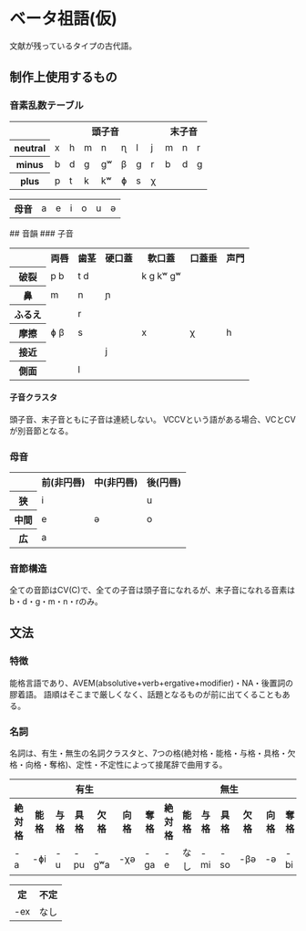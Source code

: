 # ベータ祖語(仮)
文献が残っているタイプの古代語。

## 制作上使用するもの
### 音素乱数テーブル
<table>
  <tr>
    <th></th>
    <th colspan="7">頭子音</th>
    <th colspan="3">末子音</th>
  </tr>
  <tr>
    <th>neutral</th>
    <td>x</td>
    <td>h</td>
    <td>m</td>
    <td>n</td>
    <td>ɳ</td>
    <td>l</td>
    <td>j</td>
    <td>m</td>
    <td>n</td>
    <td>r</td>
  </tr>
  <tr>
    <th>minus</th>
    <td>b</td>
    <td>d</td>
    <td>g</td>
    <td>gʷ</td>
    <td>β</td>
    <td>g</td>
    <td>r</td>
    <td>b</td>
    <td>d</td>
    <td>g</td>
  </tr>
  <tr>
    <th>plus</th>
    <td>p</td>
    <td>t</td>
    <td>k</td>
    <td>kʷ</td>
    <td>ɸ</td>
    <td>s</td>
    <td>χ</td>
    <td colspan="3"></td>
  </tr>
</table>
<table>
  <tr>
    <th>母音</th>
    <td>a</th>
    <td>e</td>
    <td>i</td>
    <td>o</td>
    <td>u</td>
    <td>ə</td>
  </tr>
</table>
## 音韻
### 子音
<table>
  <tr>
    <th></th>
    <th>両唇</th>
    <th>歯茎</th>
    <th>硬口蓋</th>
    <th>軟口蓋</th>
    <th>口蓋垂</th>
    <th>声門</th>
  </tr>
  <tr>
    <th>破裂</th>
    <td>p b</td>
    <td>t d</td>
    <td></td>
    <td>k g kʷ gʷ</td>
    <td></td>
    <td></td>
  </tr>
  <tr>
    <th>鼻</th>
    <td>m</td>
    <td>n</td>
    <td>ɲ</td>
    <td></td>
    <td></td>
    <td></td>
  </tr>
  <tr>
    <th>ふるえ</th>
    <td></td>
    <td>r</td>
    <td></td>
    <td></td>
    <td></td>
    <td></td>
  </tr>
  <tr>
    <th>摩擦</th>
    <td>ɸ β</td>
    <td>s</td>
    <td></td>
    <td>x</td>
    <td>χ</td>
    <td>h</td>
  </tr>
  <tr>
    <th>接近</th>
    <td></td>
    <td></td>
    <td>j</td>
    <td></td>
    <td></td>
    <td></td>
  </tr>
  <tr>
    <th>側面</th>
    <td></td>
    <td>l</td>
    <td></td>
    <td></td>
    <td></td>
    <td></td>
  </tr>
</table>

#### 子音クラスタ
頭子音、末子音ともに子音は連続しない。
VCCVという語がある場合、VCとCVが別音節となる。

### 母音
<table>
  <tr>
    <th></th>
    <th>前(非円唇)</th>
    <th>中(非円唇)</th>
    <th>後(円唇)</th>
  </tr>
  <tr>
    <th>狭</th>
    <td>i</td>
    <td></td>
    <td>u</td>
  </tr>
  <tr>
    <th>中間</th>
    <td>e</td>
    <td>ə</td>
    <td>o</td>
  </tr>
  <tr>
    <th>広</th>
    <td>a</td>
    <td></td>
    <td></td>
  </tr>
</table>

### 音節構造
全ての音節はCV(C)で、全ての子音は頭子音になれるが、末子音になれる音素はb・d・g・m・n・rのみ。

## 文法
### 特徴
能格言語であり、AVEM(absolutive+verb+ergative+modifier)・NA・後置詞の膠着語。
語順はそこまで厳しくなく、話題となるものが前に出てくることもある。

### 名詞
名詞は、有生・無生の名詞クラスタと、7つの格(絶対格・能格・与格・具格・欠格・向格・奪格)、定性・不定性によって接尾辞で曲用する。
<table>
  <tr>
    <th colspan="7">有生</th>
    <th colspan="7">無生</th>
  </tr>
  <tr>
    <th>絶対格</th>
    <th>能格</th>
    <th>与格</th>
    <th>具格</th>
    <th>欠格</th>
    <th>向格</th>
    <th>奪格</th>
    <th>絶対格</th>
    <th>能格</th>
    <th>与格</th>
    <th>具格</th>
    <th>欠格</th>
    <th>向格</th>
    <th>奪格</th>
  </tr>
  <tr>
    <td>-a</td> <!--vowel-->
    <td>-ɸi</td> <!--plus-->
    <td>-u</td> <!--vowel-->
    <td>-pu</td> <!--plus-->
    <td>-gʷa</td> <!--minus-->
    <td>-χə</td> <!--plus-->
    <td>-ga</td> <!--minus-->
    <td>-e</td> <!--vowel-->
    <td>なし</td>
    <td>-mi</td> <!--neutral-->
    <td>-so</td> <!--plus-->
    <td>-βə</td> <!--minus-->
    <td>-ə</td> <!--vowel-->
    <td>-bi</td> <!--minus-->
  </tr>
</table>
<table>
  <tr>
    <th>定</th>
    <th>不定</th>
  </tr>
  <tr>
    <td>-ex</td>
    <td>なし</td>
  </tr>
</table>

